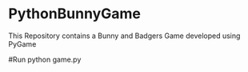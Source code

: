 # PythonBunnyGame
This Repository contains a Bunny and Badgers Game developed using PyGame 

#Run
python game.py
